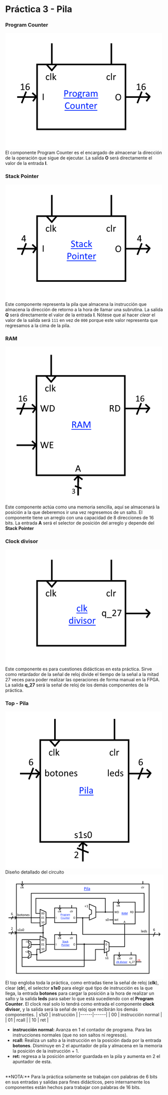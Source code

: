 # Práctica 3 - Pila

### Program Counter
![Diseño del componente Program Counter](/P3.%20Pila/program_counter.png)
<br>El componente Program Counter es el encargado de almacenar la dirección de la operación que sigue de ejecutar. La salida **O** será directamente el valor de la entrada **I**.

### Stack Pointer
![Diseño del componente Stack Pointer](/P3.%20Pila/stack_pointer.png)
<br>Este componente representa la pila que almacena la instrucción que almacena la dirección de retorno a la hora de llamar una subrutina. 
La salida **Q** será directamente el valor de la entrada **I**.
Nótese que al hacer *clear* el valor de la salida será `111` en vez de `000` porque este valor representa que regresamos a la cima de la pila.

### RAM
![Diseño del componente RAM](/P3.%20Pila/RAM.png)
<br>Este componente actúa como una memoria sencilla, aquí se almacenará la posición a la que deberemos ir una vez regresemos de un salto.
El componente tiene un arreglo con una capacidad de 8 direcciones de 16 bits.
La entrada **A** será el selector de posición del arreglo y depende del **Stack Pointer**

### Clock divisor
![Diseño del componente Clock Divisor](/P3.%20Pila/clk_divisor.png)
<br>Este componente es para cuestiones didácticas en esta práctica. Sirve como retardador de la señal de reloj divide el tiempo de la señal a la mitad 27 veces para poder realizar las operaciones de forma manual en la FPGA. La salida **q_27** será la señal de reloj de los demás componentes de la práctica.

### Top - Pila
![Diseño del circuito Pila](/P3.%20Pila/top_pila_1.png)
<br>Diseño detallado del circuito
![Diseño detallado del circuito Pila](/P3.%20Pila/top_pila_2.png)
<br>El top engloba toda la práctica, como entradas tiene la señal de reloj (**clk**), clear (**clr**), el selector **s1s0** para elegir qué tipo de instrucción es la que llega, la entrada **botones** para cargar la posición a la hora de realizar un salto y la salida **leds** para saber lo que está sucediendo con el **Program Counter**.
El clock real solo lo tendrá como entrada el componente **clock divisor**, y la salida será la señal de reloj que recibirán los demás componentes.
| s1s0 | instrucción |
|------|------|
| 00 | instrucción normal |
| 01 | rcall |
| 10 | ret |
* **instrucción normal:**
Avanza en 1 el contador de programa. Para las instrucciones normales (que no son saltos ni regresos).
* **rcall:**
Realiza un salto a la instrucción en la posición dada por la entrada **botones**. Disminuye en 2 el apuntador de pila y almacena en la memoria la posición de la instrucción + 1.
* **ret:**
regresa a la posición anterior guardada en la pila y aumenta en 2 el apuntador de esta.
<br>
**NOTA:** Para la práctica solamente se trabajan con palabras de 6 bits en sus entradas y salidas para fines didácticos, pero internamente los componentes están hechos para trabajar con palabras de 16 bits.